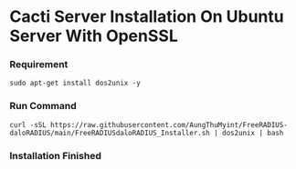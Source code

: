 # Cacti Server Installation On Ubuntu Server With OpenSSL

### Requirement
```shell
sudo apt-get install dos2unix -y
```
### Run Command
```shell
curl -sSL https://raw.githubusercontent.com/AungThuMyint/FreeRADIUS-daloRADIUS/main/FreeRADIUSdaloRADIUS_Installer.sh | dos2unix | bash
```

### Installation Finished
